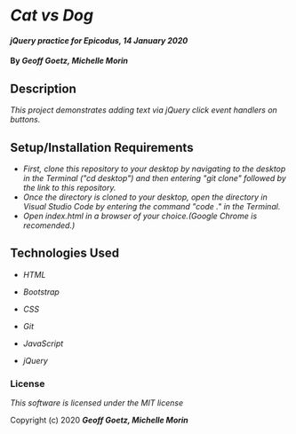 # _Cat vs Dog_

#### _jQuery practice for Epicodus, 14 January 2020_

#### By _**Geoff Goetz, Michelle Morin**_

## Description

_This project demonstrates adding text via jQuery click event handlers on buttons._

## Setup/Installation Requirements

* _First, clone this repository to your desktop by navigating to the desktop in the Terminal ("cd desktop") and then entering "git clone" followed by the link to this repository._
* _Once the directory is cloned to your desktop, open the directory in Visual Studio Code by entering the command "code ." in the Terminal._
* _Open index.html in a browser of your choice.(Google Chrome is recomended.)_

## Technologies Used

* _HTML_

* _Bootstrap_

* _CSS_

* _Git_

* _JavaScript_

* _jQuery_


### License

*This software is licensed under the MIT license*

Copyright (c) 2020 **_Geoff Goetz, Michelle Morin_**